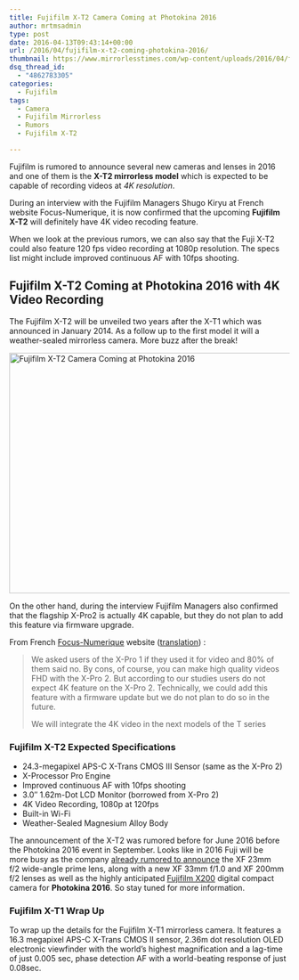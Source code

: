 ```yaml
---
title: Fujifilm X-T2 Camera Coming at Photokina 2016
author: mrtmsadmin
type: post
date: 2016-04-13T09:43:14+00:00
url: /2016/04/fujifilm-x-t2-coming-photokina-2016/
thumbnail: https://www.mirrorlesstimes.com/wp-content/uploads/2016/04/fujifilm-x-t2-coming-photokina-2016.jpg
dsq_thread_id:
  - "4862783305"
categories:
  - Fujifilm
tags:
  - Camera
  - Fujifilm Mirrorless
  - Rumors
  - Fujifilm X-T2

---
```

Fujifilm is rumored to announce several new cameras and lenses in 2016 and one of them is the **X-T2 mirrorless model** which is expected to be capable of recording videos at _4K resolution_.

During an interview with the Fujifilm Managers Shugo Kiryu at French website Focus-Numerique, it is now confirmed that the upcoming **Fujifilm X-T2** will definitely have 4K video recoding feature.

When we look at the previous rumors, we can also say that the Fuji X-T2 could also feature 120 fps video recording at 1080p resolution. The specs list might include improved continuous AF with 10fps shooting.<!--more-->

## Fujifilm X-T2 Coming at Photokina 2016 with 4K Video Recording

The Fujifilm X-T2 will be unveiled two years after the X-T1 which was announced in January 2014. As a follow up to the first model it will a weather-sealed mirrorless camera. More buzz after the break!

<img class="alignnone wp-image-92 size-full" title="Fujifilm X-T2 Camera Coming at Photokina 2016" src="https://i0.wp.com/www.mirrorlesstimes.com/wp-content/uploads/2016/04/fujifilm-x-t2-coming-photokina-2016.jpg?resize=600%2C432&#038;ssl=1" alt="Fujifilm X-T2 Camera Coming at Photokina 2016" width="600" height="432" srcset="https://i0.wp.com/www.mirrorlesstimes.com/wp-content/uploads/2016/04/fujifilm-x-t2-coming-photokina-2016.jpg?w=1529&ssl=1 1529w, https://i0.wp.com/www.mirrorlesstimes.com/wp-content/uploads/2016/04/fujifilm-x-t2-coming-photokina-2016.jpg?resize=300%2C216&ssl=1 300w, https://i0.wp.com/www.mirrorlesstimes.com/wp-content/uploads/2016/04/fujifilm-x-t2-coming-photokina-2016.jpg?resize=768%2C554&ssl=1 768w, https://i0.wp.com/www.mirrorlesstimes.com/wp-content/uploads/2016/04/fujifilm-x-t2-coming-photokina-2016.jpg?resize=1024%2C738&ssl=1 1024w, https://i0.wp.com/www.mirrorlesstimes.com/wp-content/uploads/2016/04/fujifilm-x-t2-coming-photokina-2016.jpg?w=1200&ssl=1 1200w" sizes="(max-width: 600px) 100vw, 600px" data-recalc-dims="1" /> 

On the other hand, during the interview Fujifilm Managers also confirmed that the flagship X-Pro2 is actually 4K capable, but they do not plan to add this feature via firmware upgrade.

From French <a href="http://www.focus-numerique.com/cp-2016-rencontre-shugo-kiryu-shusuke-kozaki-fujifilm-news-9024.html" target="_blank">Focus-Numerique</a> website (<a href="https://translate.google.com/translate?sl=auto&tl=en&js=y&prev=_t&hl=en&ie=UTF-8&u=http%3A%2F%2Fwww.focus-numerique.com%2Fcp-2016-rencontre-shugo-kiryu-shusuke-kozaki-fujifilm-news-9024.html&edit-text=" target="_blank">translation</a>) :

> We asked users of the X-Pro 1 if they used it for video and 80% of them said no. By cons, of course, you can make high quality videos FHD with the X-Pro 2. But according to our studies users do not expect 4K feature on the X-Pro 2. Technically, we could add this feature with a firmware update but we do not plan to do so in the future.
> 
> We will integrate the 4K video in the next models of the T series

### Fujifilm X-T2 Expected Specifications

  * 24.3-megapixel APS-C X-Trans CMOS III Sensor (same as the X-Pro 2)
  * X-Processor Pro Engine
  * Improved continuous AF with 10fps shooting
  * 3.0″ 1.62m-Dot LCD Monitor (borrowed from X-Pro 2)
  * 4K Video Recording, 1080p at 120fps
  * Built-in Wi-Fi
  * Weather-Sealed Magnesium Alloy Body

The announcement of the X-T2 was rumored before for June 2016 before the Photokina 2016 event in September. Looks like in 2016 Fuji will be more busy as the company <a href="https://www.mirrorlesstimes.com/2016/04/fujifilm-xf-120mm-f2-8-r-lens-delayed/" target="_blank">already rumored to announce</a> the XF 23mm f/2 wide-angle prime lens, along with a new XF 33mm f/1.0 and XF 200mm f/2 lenses as well as the highly anticipated [Fujifilm X200][1] digital compact camera for **Photokina 2016**. So stay tuned for more information.

### Fujifilm X-T1 Wrap Up

To wrap up the details for the Fujifilm X-T1 mirrorless camera. It features a 16.3 megapixel APS-C X-Trans CMOS II sensor, 2.36m dot resolution OLED electronic viewfinder with the world’s highest magnification and a lag-time of just 0.005 sec, phase detection AF with a world-beating response of just 0.08sec.

 [1]: https://www.mirrorlesstimes.com/2016/03/first-fujifilm-x200-specs/
